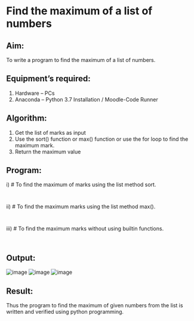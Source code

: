 # Find the maximum of a list of numbers
## Aim:
To write a program to find the maximum of a list of numbers.
## Equipment’s required:
1.	Hardware – PCs
2.	Anaconda – Python 3.7 Installation / Moodle-Code Runner
## Algorithm:
1.	Get the list of marks as input
2.	Use the sort() function or max() function or use the for loop to find the maximum mark.
3.	Return the maximum value
## Program:

i)	# To find the maximum of marks using the list method sort.
```Python



```

ii)	# To find the maximum marks using the list method max().
```Python



```

iii) # To find the maximum marks without using builtin functions.
```Python



```



## Output:
![image](https://github.com/drgbhuvaneswari/FindMaximum/assets/139841688/69599cd7-b57c-44e2-aa86-6aeecd8f0572)
![image](https://github.com/drgbhuvaneswari/FindMaximum/assets/139841688/5a52afab-88e6-4ac2-a4df-71b9ae642f00)
![image](https://github.com/drgbhuvaneswari/FindMaximum/assets/139841688/1ad46518-dbe9-4dee-8bf9-b5550248003e)

## Result:
Thus the program to find the maximum of given numbers from the list is written and verified using python programming.
